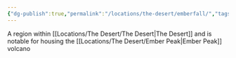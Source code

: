 ```yaml
---
{"dg-publish":true,"permalink":"/locations/the-desert/emberfall/","tags":["Location","Unexplored"],"updated":"2025-01-14T21:03:47.564+00:00"}
---
```


A region within [[Locations/The Desert/The Desert\|The Desert]] and is notable for housing the [[Locations/The Desert/Ember Peak\|Ember Peak]] volcano